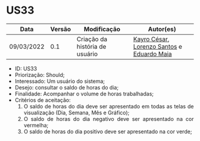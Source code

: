 # US33


|Data | Versão | Modificação | Autor(es)|
| -- | -- | -- | -- |
| 09/03/2022 | 0.1 | Criação da história de usuário | [Kayro César](https://github.com/kayrocesar), [Lorenzo Santos](https://github.com/kayrocesar) e [Eduardo Maia](https://github.com/eduardomr) |


<ul>
<li> ID: US33</li>
<li>Priorização: Should;</li>
<li>Interessado: Um usuário do sistema;</li>
<li>Desejo: consultar o saldo de horas do dia;</li>
<li>Finalidade: Acompanhar o volume de horas trabalhadas;</li>
<li align="justify"> Critérios de aceitação:
    <ol>
    <li> O saldo de horas do dia deve ser apresentado em todas as telas de visualização (Dia, Semana, Mês e Gráfico);</li>
    <li> O saldo de horas do dia negativo deve ser apresentado na cor vermelha;</li>
    <li> O saldo de horas do dia positivo deve ser apresentado na cor verde;</li>
    </ol>
</ul>